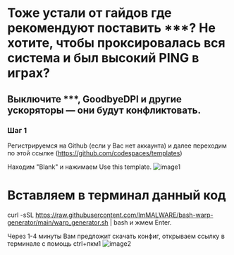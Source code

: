 # Тоже устали от гайдов где рекомендуют поставить ***? Не хотите, чтобы проксировалась вся система и был высокий PING в играх?

## Выключите ***, GoodbyeDPI и другие ускоряторы — они будут конфликтовать.
### Шаг 1
Регистрируемся на Github (если у Вас нет аккаунта) и далее переходим по этой ссылке (https://github.com/codespaces/templates)

Находим "Blank" и нажимаем Use this template.
![image1](https://i.imgur.com/hegS3ZO.png)

# Вставляем в терминал данный код
curl -sSL https://raw.githubusercontent.com/ImMALWARE/bash-warp-generator/main/warp_generator.sh  | bash
и жмем Enter.

Через 1-4 минуты Вам предложит скачать конфиг, открываем ссылку в терминале с помощь ctrl+пкм1
![image2](https://i.imgur.com/5wX2e4G.png)